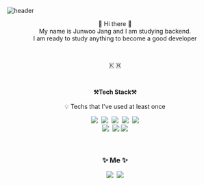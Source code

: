 ![header](https://capsule-render.vercel.app/api?type=waving&color=auto&height=300&section=header&text=JunWoo%20JANG&fontSize=80)

<p align="center">
👋 Hi there 👋  <br>
My name is Junwoo Jang and I am studying backend.<br>
I am ready to study anything to become a good developer<br>
</p><br>

<p align="center">🇰 🇷</p><br>

<p align="center">
    <Strong>⚒️Tech Stack⚒️</Strong><br><br>
    💡 Techs that I've used at least once 
</p>

<p align="center" display="inline-block">
  <img src="https://img.shields.io/badge/Java-007396?style=flat-square&logo=Java&logoColor=white"/></a>&nbsp 
   <img src="https://img.shields.io/badge/C++-00599C?style=flat-square&logo=C%2B%2B&logoColor=white"/></a>&nbsp 
  <img src="https://img.shields.io/badge/Javascript-ffb13b?style=flat-square&logo=javascript&logoColor=white"/></a>&nbsp 
  <img src="https://img.shields.io/badge/css-1572B6?style=flat-square&logo=css3&logoColor=white"/></a>&nbsp 
  <img src="https://img.shields.io/badge/html-E34F26?style=flat-square&logo=html5&logoColor=white">
   <br>
    <img src="https://img.shields.io/badge/SpringBoot-6DB33F?style=flat-square&logo=Spring&logoColor=white"/></a>&nbsp 
    <img src="https://img.shields.io/badge/Spring-6DB33F?style=flat-square&logo=Spring&logoColor=white">
    <img src="https://img.shields.io/badge/mysql-4479A1?style=flat-square&logo=mysql&logoColor=white">
  
</p><br>

<h3 align="center"> ✨ Me ✨ </h3>
<p align="center">
  <a href="https://www.instagram.com/wnsdnn_/"><img src="https://img.shields.io/badge/Instagram-E4405F?style=flat-square&logo=Instagram&logoColor=white&link=https://www.instagram.com/woo0_hooo/"/></a>&nbsp
  <a href="mailto:junwoo0909@naver.com"><img src="https://img.shields.io/badge/Gmail-d14836?style=flat-square&logo=Gmail&logoColor=white&link=viliketh1s98@naver.com"/></a>
</p>
<br>
